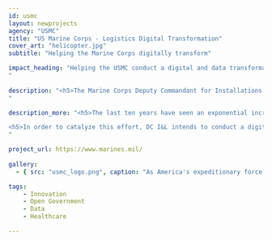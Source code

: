 ```yaml
---
id: usmc
layout: newprojects
agency: "USMC"
title: "US Marine Corps - Logistics Digital Transformation"
cover_art: "helicopter.jpg"
subtitle: "Helping the Marine Corps digitally transform"

impact_heading: "Helping the USMC conduct a digital and data transformation to improve logistics and keep our nation’s Marines safe. 
"
  
description: "<h5>The Marine Corps Deputy Commandant for Installations and Logistics (DC I&L)  is responsible for formulating Marine Corps logistics plans, policies, and concepts, exercising staff supervision over joint and Marine Corps logistics matters, logistics manpower matters, logistics analysis, mobility, lift requirements, sustainability productivity, material readiness, logistics information systems, security assistance, fiscal matters for appropriate division sponsored programs, and coordinating the logistics aspects of prepositioning programs.</h5>                       	
" 

description_more: "<h5>The last ten years have seen an exponential increase and availability of tech enablers, specifically in the area of logistics planning and operations. Unfortunately, the traditional processes inherent in DoD have caused late adoption, inconsistent performance, and inefficient investments throughout Logistics Enterprise IT.  Because of this, I&L is pursuing modernization across all areas of logistics: people, process, and technology. However, I&L has struggled to date to create the proper conditions for the Logistics IT Portfolio to be rapidly modernized through adoption of industry-standard best practices and contemporary technologies.  Much of this failure is due to a lack of appropriate technical aptitude paired with the right senior leader oversight for rapid decision making.</h5>

<h5>In order to catalyze this effort, DC I&L intends to conduct a digital transformation aimed at leveraging contemporary technology and processes to improve USMC logistics.  The transformation will be measured by logistics and defense industry standards, including the ability to sustain innovation through agile IT acquisition practice, as well as emergent defense concepts and requirements.  DC I&L is looking bring in a Log Chief Digital Officer and Log Chief Data Officer through the Presidential Innovation Fellows program to advise the Marine Corps logistics senior leaders in the assessment, planning, and execution of this transformation. These individuals will have the scope and authority to investigate any and all barriers towards digital transformation. They will report to a three-star general and be responsible for reviewing, enhancing, and augmenting current capabilities; integrating emergent technologies; and adapting business practices to more effectively manage the entire logistics IT systems portfolio.</h5>
"

project_url: https://www.marines.mil/
  
gallery:
  - { src: "usmc_logo.png", caption: "As America's expeditionary force in readiness since 1775, the Marines are forward deployed to win our nation's battles swiftly and aggressively in times of crisis.", alt: "Marines Logo" }

tags:
    - Innovation
    - Open Government
    - Data
    - Healthcare

---
```


<!--



impact_metrics:
  - { metric: "[Insert quote]", desc: "[Quote subtitle]" }

articles: 
  - { outlet: "[Media Outlet]", logo_src: "logo.jpg", title: "Article Title", quote: "Quote", url: "article URL" }

	-->